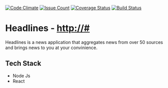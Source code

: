 [![Code Climate](https://codeclimate.com/github/codeclimate/codeclimate/badges/gpa.svg)](https://github.com/joel-ace/headlines)
[![Issue Count](https://codeclimate.com/github/codeclimate/codeclimate/badges/issue_count.svg)](https://github.com/joel-ace/headlines)
[![Coverage Status](https://coveralls.io/repos/github/joel-ace/headlines/badge.svg?branch=components)](https://coveralls.io/github/joel-ace/headlines?branch=components)
[![Build Status](https://travis-ci.org/joel-ace/headlines.svg?branch=master)](https://travis-ci.org/joel-ace/headlines)

Headlines - [http://#](http://#)
===========
Headlines is a news application that aggregates news from over 50 sources and brings news to you at your convinience.


Tech Stack
--------------
- Node Js
- React